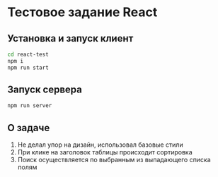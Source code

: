 # Тестовое задание React
## Установка и запуск клиент
```sh
cd react-test
npm i
npm run start
```
## Запуск сервера
```sh
npm run server
```
## О задаче
1. Не делал упор на дизайн, использовал базовые стили
2. При клике на заголовок таблицы происходит сортировка
3. Поиск осуществляется по выбранным из выпадающего списка полям
